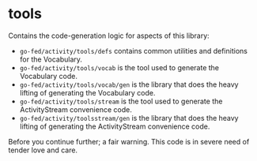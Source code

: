 # tools

Contains the code-generation logic for aspects of this library:

* `go-fed/activity/tools/defs` contains common utilities and definitions for the
  Vocabulary.
* `go-fed/activity/tools/vocab` is the tool used to generate the Vocabulary
  code.
* `go-fed/activity/tools/vocab/gen` is the library that does the heavy lifting
  of generating the Vocabulary code.
* `go-fed/activity/tools/stream` is the tool used to generate the ActivityStream
  convenience code.
* `go-fed/activity/toolsstream/gen` is the library that does the heavy lifting
  of generating the ActivityStream convenience code.

Before you continue further; a fair warning. This code is in severe need of
tender love and care.
